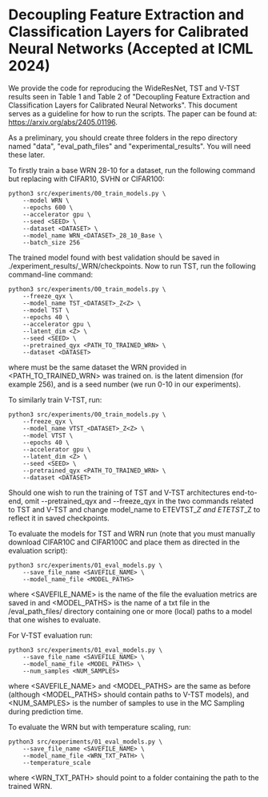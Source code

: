 # Decoupling Feature Extraction and Classification Layers for Calibrated Neural Networks (Accepted at ICML 2024)
We provide the code for reproducing the WideResNet, TST and V-TST results seen in Table 1 and Table 2 of "Decoupling Feature Extraction and Classification Layers for Calibrated Neural Networks". This document serves as a guideline for how to run the scripts. The paper can be found at: https://arxiv.org/abs/2405.01196.

As a preliminary, you should create three folders in the repo directory named "data", "eval_path_files" and "experimental_results". You will need these later. 

To firstly train a base WRN 28-10 for a dataset, run the following command but replacing <DATASET> with CIFAR10, SVHN or CIFAR100:

```
python3 src/experiments/00_train_models.py \
    --model WRN \
    --epochs 600 \
    --accelerator gpu \
    --seed <SEED> \
    --dataset <DATASET> \
    --model_name WRN_<DATASET>_28_10_Base \
    --batch_size 256
```

The trained model found with best validation should be saved in ./experiment_results/<DATASET>_WRN/checkpoints. Now to run TST, run the following command-line command:

```
python3 src/experiments/00_train_models.py \
    --freeze_qyx \
    --model_name TST_<DATASET>_Z<Z> \
    --model TST \
    --epochs 40 \
    --accelerator gpu \
    --latent_dim <Z> \
    --seed <SEED> \
    --pretrained_qyx <PATH_TO_TRAINED_WRN> \
    --dataset <DATASET>
```

where <DATASET> must be the same dataset the WRN provided in <PATH_TO_TRAINED_WRN> was trained on. 
<Z> is the latent dimension (for example 256), and <SEED> is a seed number (we run 0-10 in our experiments).

To similarly train V-TST, run:

```
python3 src/experiments/00_train_models.py \
    --freeze_qyx \
    --model_name VTST_<DATASET>_Z<Z> \
    --model VTST \
    --epochs 40 \
    --accelerator gpu \
    --latent_dim <Z> \
    --seed <SEED> \
    --pretrained_qyx <PATH_TO_TRAINED_WRN> \
    --dataset <DATASET>
```

Should one wish to run the training of TST and V-TST architectures end-to-end, omit --pretrained_qyx and --freeze_qyx in the two commands related to TST and V-TST and change model_name to ETEVTST_<DATASET>_Z<Z> and ETETST_<DATASET>_Z<Z> to reflect it in saved checkpoints.

To evaluate the models for TST and WRN run (note that you must manually download CIFAR10C and CIFAR100C and place them as directed in the evaluation script):

```
python3 src/experiments/01_eval_models.py \
    --save_file_name <SAVEFILE_NAME> \
    --model_name_file <MODEL_PATHS>
```

where <SAVEFILE_NAME> is the name of the file the evaluation metrics are saved in and <MODEL_PATHS> is the name of a txt file in the /eval_path_files/ directory containing one or more (local) paths
to a model that one wishes to evaluate.

For V-TST evaluation run:

```
python3 src/experiments/01_eval_models.py \
    --save_file_name <SAVEFILE_NAME> \
    --model_name_file <MODEL_PATHS> \
    --num_samples <NUM_SAMPLES>
```

where <SAVEFILE_NAME> and <MODEL_PATHS> are the same as before (although <MODEL_PATHS> should contain paths to V-TST models), and <NUM_SAMPLES> is the number of samples to use
in the MC Sampling during prediction time.

To evaluate the WRN but with temperature scaling, run:

```
python3 src/experiments/01_eval_models.py \
    --save_file_name <SAVEFILE_NAME> \
    --model_name_file <WRN_TXT_PATH> \
    --temperature_scale
```

where <WRN_TXT_PATH> should point to a folder containing the path to the trained WRN.
